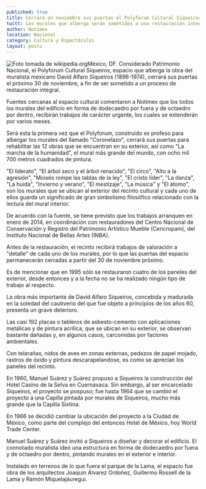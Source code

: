 ```yaml
---
published: true
title: Cerrará en noviembre sus puertas el Polyforum Cultural Siqueiros
twitt: Los murales que alberga serán sometidos a una restauración integral; en enero de 2014 iniciarán los trabajos; participará el Cencropam
author: Notimex
location: Nacional
category: Cultura y Espectáculos
layout: posts
---
```


![Foto tomada de wikipedia.org](http://i.imgur.com/KY0fs2cm.jpg)México, DF. Considerado Patrimonio Nacional, el Polyforum Cultural Siqueiros, espacio que alberga la obra del muralista mexicano David Alfaro Siqueiros (1896-1974), cerrará sus puertas el próximo 30 de noviembre, a fin de ser sometido a un proceso de restauración integral.

Fuentes cercanas al espacio cultural comentaron a Notimex que los todos los murales del edificio en forma de dodecaedro por fuera y de octaedro por dentro, recibirán trabajos de carácter urgente, los cuales se extenderán por varios meses.

Será esta la primera vez que el Polyforum, construido ex profeso para albergar los murales del llamado "Coronelazo", cerrará sus puertas para rehabilitar las 12 obras que se encuentran en su exterior, así como "La marcha de la humanidad", el mural más grande del mundo, con ocho mil 700 metros cuadrados de pintura.

"El liderato", "El árbol seco y el árbol renacido", "El circo", "Alto a la agresión", "Moisés rompe las tablas de la ley", "El cristo líder", "La danza", "La huida", "Invierno y verano", "El mestizaje", "La música" y "El átomo", son los murales que se ubican al exterior del recinto cultural y cada uno de ellos guarda un significado de gran simbolismo filosófico relacionado con la lectura del mural interior.

De acuerdo con la fuente, se tiene previsto que los trabajos arranquen en enero de 2014, en coordinación con restauradores del Centro Nacional de Conservación y Registro del Patrimonio Artístico Mueble (Cencropam), del Instituto Nacional de Bellas Artes (INBA).

Antes de la restauración, el recinto recibirá trabajos de valoración a "detalle" de cada uno de los murales, por lo que las puertas del espacio permanecerán cerradas a partir del 30 de noviembre próximo.

Es de mencionar que en 1995 sólo se restauraron cuatro de los paneles del exterior, desde entonces y a la fecha no se ha realizado ningún tipo de trabajo al respecto.

La obra más importante de David Alfaro Siqueiros, concebida y madurada en la soledad del cautiverio del que fue objeto a principios de los años 60, presenta un grave deterioro.

Las casi 192 placas o tableros de asbesto-cemento con aplicaciones metálicas y de pintura acrílica, que se ubican en su exterior, se observan bastante dañadas y, en algunos casos, carcomidas por factores ambientales.

Con telarañas, nidos de aves en zonas externas, pedazos de papel mojado, rastros de óxido y pintura descarapelandose, es como se aprecian los paneles del recinto.

En 1960, Manuel Suárez y Suárez propuso a Siqueiros la construcción del Hotel Casino de la Selva en Cuernavaca. Sin embargo, al ser encarcelado Siqueiros, el proyecto se pospuso; fue hasta 1964 que se cambió el proyecto a una Capilla pintada por murales de Siqueiros, mucho más grande que la Capilla Sixtina.

En 1966 se decidió cambiar la ubicación del proyecto a la Ciudad de México, como parte del complejo del entonces Hotel de México, hoy World Trade Center.

Manuel Suárez y Suárez invitó a Siqueiros a diseñar y decorar el edificio. El connotado muralista ideó una estructura en forma de dodecaedro por fuera y de octaedro por dentro, pintando murales en el exterior e interior.

Instalado en terrenos de lo que fuera el parque de la Lama, el espacio fue obra de los arquitectos Joaquín Álvarez Ordoñez, Guillermo Rossell de la Lama y Ramón Miquelajáuregui.
